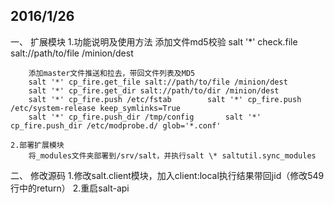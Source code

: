 
## 2016/1/26 ##
一、 扩展模块
	1.功能说明及使用方法
		添加文件md5校验
		salt '*' check.file salt://path/to/file /minion/dest

		添加master文件推送和拉去，带回文件列表及MD5
		salt '*' cp_fire.get_file salt://path/to/file /minion/dest
		salt '*' cp_fire.get_dir salt://path/to/dir /minion/dest
		salt '*' cp_fire.push /etc/fstab		salt '*' cp_fire.push /etc/system-release keep_symlinks=True
		salt '*' cp_fire.push_dir /tmp/config		salt '*' cp_fire.push_dir /etc/modprobe.d/ glob='*.conf'

	2.部署扩展模块
		将_modules文件夹部署到/srv/salt，并执行salt \* saltutil.sync_modules

二、 修改源码
	1.修改salt.client模块，加入client:local执行结果带回jid（修改549行中的return）
	2.重启salt-api
